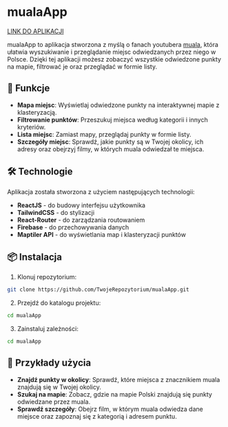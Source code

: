 # mualaApp
[LINK DO APLIKACJI](https://rvabka.github.io/mualaApp/)

mualaApp to aplikacja stworzona z myślą o fanach youtubera [muala](https://www.youtube.com/@ksiazulo), która ułatwia wyszukiwanie i przeglądanie miejsc odwiedzanych przez niego w Polsce. Dzięki tej aplikacji możesz zobaczyć wszystkie odwiedzone punkty na mapie, filtrować je oraz przeglądać w formie listy.

## 🚀 Funkcje

- **Mapa miejsc**: Wyświetlaj odwiedzone punkty na interaktywnej mapie z klasteryzacją.
- **Filtrowanie punktów**: Przeszukuj miejsca według kategorii i innych kryteriów.
- **Lista miejsc**: Zamiast mapy, przeglądaj punkty w formie listy.
- **Szczegóły miejsc**: Sprawdź, jakie punkty są w Twojej okolicy, ich adresy oraz obejrzyj filmy, w których muala odwiedzał te miejsca.

## 🛠️ Technologie

Aplikacja została stworzona z użyciem następujących technologii:

- **ReactJS** - do budowy interfejsu użytkownika
- **TailwindCSS** - do stylizacji
- **React-Router** - do zarządzania routowaniem
- **Firebase** - do przechowywania danych
- **Maptiler API** - do wyświetlania map i klasteryzacji punktów

## 📦 Instalacja

1. Klonuj repozytorium:
```bash
git clone https://github.com/TwojeRepozytorium/mualaApp.git
```
  
2. Przejdź do katalogu projektu:
```bash
cd mualaApp
```

3. Zainstaluj zależności:
```bash
cd mualaApp
```

## 📍 Przykłady użycia
 - **Znajdź punkty w okolicy**: Sprawdź, które miejsca z znacznikiem muala znajdują się w Twojej okolicy.
- **Szukaj na mapie**: Zobacz, gdzie na mapie Polski znajdują się punkty odwiedzane przez muala.
- **Sprawdź szczegóły**: Obejrz film, w którym muala odwiedza dane miejsce oraz zapoznaj się z kategorią i adresem punktu.
